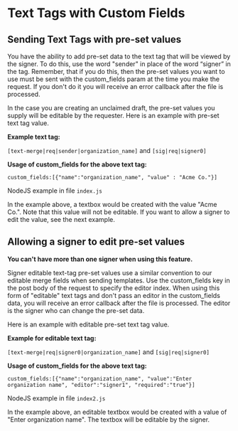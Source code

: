 # Text Tags with Custom Fields

## Sending Text Tags with pre-set values

You have the ability to add pre-set data to the text tag that will be viewed by the signer. To do this, use the word "sender" in place of the word “signer” in the tag. Remember, that if you do this, then the pre-set values you want to use must be sent with the custom_fields param at the time you make the request. If you don't do it you will receive an error callback after the file is processed.

In the case you are creating an unclaimed draft, the pre-set values you supply will be editable by the requester. Here is an example with pre-set text tag value.

**Example text tag:**

`[text-merge|req|sender|organization_name]` and `[sig|req|signer0]`

**Usage of custom_fields for the above text tag:**  

`custom_fields:[{"name":"organization_name", "value" : "Acme Co."}]`

NodeJS example in file `index.js`

In the example above, a textbox would be created with the value "Acme Co.". Note that this value will not be editable. If you want to allow a signer to edit the value, see the next example.

## Allowing a signer to edit pre-set values

**You can't have more than one signer when using this feature.**

Signer editable text-tag pre-set values use a similar convention to our editable merge fields when sending templates. Use the custom_fields key in the post body of the request to specify the editor index. When using this form of "editable" text tags and don't pass an editor in the custom_fields data, you will receive an error callback after the file is processed. The editor is the signer who can change the pre-set data.

Here is an example with editable pre-set text tag value.

**Example for editable text tag:**

`[text-merge|req|signer0|organization_name]` and `[sig|req|signer0]`

**Usage of custom_fields for the above text tag:**

`custom_fields:[{"name":"organization_name", "value":"Enter organization name", "editor":"signer1", "required":"true"}]`

NodeJS example in file `index2.js`

In the example above, an editable textbox would be created with a value of "Enter organization name". The textbox will be editable by the signer.
